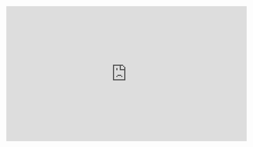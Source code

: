 <iframe src=https://dvagov.sharepoint.com/sites/vaabdvro/_layouts/15/embed.aspx?UniqueId=32a3026d-7d26-4e60-8130-3090b1571d30&embed=%7B%22ust%22%3Atrue%2C%22hv%22%3A%22CopyEmbedCode%22%7D&referrer=StreamWebApp&referrerScenario=EmbedDialog.Create width="640" height="360" frameborder="0" scrolling="no" allowfullscreen title="Claim Contextualization Review-20240314_080434-Meeting Recording.mp4"></iframe>
